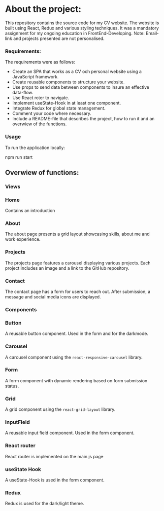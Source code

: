 # About the project:

This repository contains the source code for my CV website.
The website is built using React, Redux and various styling techniques.
It was a mandatory assignment for my ongoing education in FrontEnd-Developing.
Note: Email-link and projects presented are not personalised.

### Requirements:

The requirements were as follows:

- Create an SPA that works as a CV och personal website using a JavaScript framework.
- Create reusable components to structure your website.
- Use props to send data between components to insure an effective data-flow.
- Use React roter to navigate.
- Implement useState-Hook in at least one component.
- Integrate Redux for global state management.
- Comment your code where necessary.
- Include a README-file that describes the project, how to run it and an overwiew of the functions.

### Usage

To run the application locally:

npm run start

## Overwiew of functions:

### Views

### Home

Contains an introduction

### About

The about page presents a grid layout showcasing skills, about me and work experience.

### Projects

The projects page features a carousel displaying various projects. Each project includes an image and a link to the GitHub repository.

### Contact

The contact page has a form for users to reach out. After submission, a message and social media icons are displayed.

### Components

### Button

A reusable button component. Used in the form and for the darkmode.

### Carousel

A carousel component using the `react-responsive-carousel` library.

### Form

A form component with dynamic rendering based on form submission status.

### Grid

A grid component using the `react-grid-layout` library.

### InputField

A reusable input field component. Used in the form component.

### React router

React router is implemented on the main.js page

### useState Hook

A useState-Hook is used in the form component.

### Redux

Redux is used for the dark/light theme.
